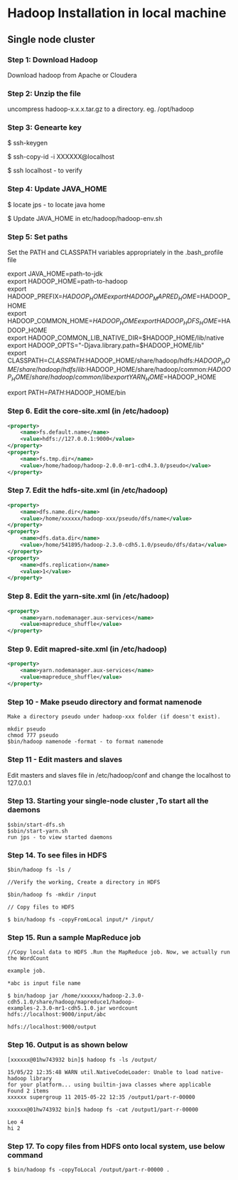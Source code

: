 # Hadoop Installation in local machine #
## Single node cluster ##

### Step 1: Download Hadoop ###

Download hadoop from Apache or Cloudera


### Step 2: Unzip the file ###

uncompress hadoop-x.x.x.tar.gz to a directory. eg. /opt/hadoop


### Step 3: Genearte key  ###

$ ssh-keygen

$ ssh-copy-id -i XXXXXX@localhost

$ ssh localhost - to verify


### Step 4: Update JAVA_HOME ###

$ locate jps - to locate java home

$ Update JAVA_HOME in etc/hadoop/hadoop-env.sh


### Step 5: Set paths ###

Set the PATH and CLASSPATH variables appropriately in the .bash_profile file

export JAVA_HOME=path-to-jdk  
export HADOOP_HOME=path-to-hadoop  
export HADOOP_PREFIX=$HADOOP_HOME  
export HADOOP_MAPRED_HOME=$HADOOP_HOME  
export HADOOP_COMMON_HOME=$HADOOP_HOME  
export HADOOP_HDFS_HOME=$HADOOP_HOME  
export HADOOP_COMMON_LIB_NATIVE_DIR=$HADOOP_HOME/lib/native  
export HADOOP_OPTS="-Djava.library.path=$HADOOP_HOME/lib"  
export CLASSPATH=$CLASSPATH:$HADOOP_HOME/share/hadoop/hdfs:$HADOOP_HOME/share/hadoop/hdfs/lib:$HADOOP_HOME/share/hadoop/common:$HADOOP_HOME/share/hadoop/common/lib  
export YARN_HOME=$HADOOP_HOME  

export PATH=$PATH:$HADOOP_HOME/bin  


### Step 6. Edit the core-site.xml (in /etc/hadoop) ###
```xml
<property>
	<name>fs.default.name</name>
	<value>hdfs://127.0.0.1:9000</value>
</property>
<property>
	<name>fs.tmp.dir</name>
	<value>/home/hadoop/hadoop-2.0.0-mr1-cdh4.3.0/pseudo</value>
</property>
```

### Step 7. Edit the hdfs-site.xml (in /etc/hadoop) ###
```xml
<property>
	<name>dfs.name.dir</name>
	<value>/home/xxxxxx/hadoop-xxx/pseudo/dfs/name</value>
</property>
<property>
	<name>dfs.data.dir</name>
	<value>/home/541895/hadoop-2.3.0-cdh5.1.0/pseudo/dfs/data</value>
</property>
<property>
	<name>dfs.replication</name>
	<value>1</value>
</property>
```

### Step 8. Edit the yarn-site.xml (in /etc/hadoop) ###
```xml
<property>
	<name>yarn.nodemanager.aux-services</name>
	<value>mapreduce_shuffle</value>
</property>
```

### Step 9. Edit mapred-site.xml (in /etc/hadoop) ###
```xml
<property>
	<name>yarn.nodemanager.aux-services</name>
	<value>mapreduce_shuffle</value>
</property>
```

### Step 10 - Make pseudo directory and format namenode ###

	Make a directory pseudo under hadoop-xxx folder (if doesn't exist).
	
	mkdir pseudo
	chmod 777 pseudo
	$bin/hadoop namenode -format - to format namenode


### Step 11 - Edit masters and slaves ###

Edit masters and slaves file in /etc/hadoop/conf and change the localhost to 127.0.0.1


### Step 13. Starting your single-node cluster ,To start all the daemons

	$sbin/start-dfs.sh
	$sbin/start-yarn.sh
	run jps - to view started daemons


### Step 14. To see files in HDFS ###
	$bin/hadoop fs -ls /

	//Verify the working, Create a directory in HDFS

	$bin/hadoop fs -mkdir /input

	// Copy files to HDFS

	$ bin/hadoop fs -copyFromLocal input/* /input/



### Step 15. Run a sample MapReduce job ###

	//Copy local data to HDFS .Run the MapReduce job. Now, we actually run the WordCount

	example job.

	*abc is input file name

	$ bin/hadoop jar /home/xxxxxx/hadoop-2.3.0-cdh5.1.0/share/hadoop/mapreduce1/hadoop-
	examples-2.3.0-mr1-cdh5.1.0.jar wordcount hdfs://localhost:9000/input/abc

	hdfs://localhost:9000/output


### Step 16. Output is as shown below ###

	[xxxxxx@01hw743932 bin]$ hadoop fs -ls /output/

	15/05/22 12:35:48 WARN util.NativeCodeLoader: Unable to load native-hadoop library
	for your platform... using builtin-java classes where applicable
	Found 2 items
	xxxxxx supergroup 11 2015-05-22 12:35 /output1/part-r-00000

	xxxxxx@01hw743932 bin]$ hadoop fs -cat /output1/part-r-00000

	Leo 4
	hi 2

### Step 17. To copy files from HDFS onto local system, use below command ###

	$ bin/hadoop fs -copyToLocal /output/part-r-00000 .